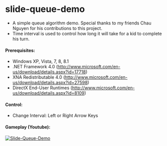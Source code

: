 slide-queue-demo
=========

+ A simple queue algorithm demo. Special thanks to my friends Chau Nguyen for his contributions to this project.
+ Time interval is used to control how long it will take for a kid to complete his turn.

#### Prerequisites:
+ Windows XP, Vista, 7, 8, 8.1
+ .NET Framework 4.0 (http://www.microsoft.com/en-us/download/details.aspx?id=17718)
+ XNA Redistributable 4.0 (http://www.microsoft.com/en-us/download/details.aspx?id=27598)
+ DirectX End-User Runtimes (http://www.microsoft.com/en-us/download/details.aspx?id=8109)

#### Control:
+ Change Interval: Left or Right Arrow Keys

#### Gameplay (Youtube):
[![Slide-Queue-Demo](http://img.youtube.com/vi/-ujT0jInoYs/0.jpg)](https://www.youtube.com/watch?v=-ujT0jInoYs)
